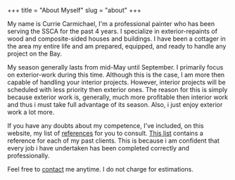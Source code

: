 +++
title = "About Myself"
slug = "about"
+++

My name is Currie Carmichael, I'm a professional painter who has
been serving the SSCA for the past 4 years.  I specialize in
exterior-repaints of wood and composite-sided houses and buildings.
I have been a cottager in the area my entire life and am prepared,
equipped, and ready to handle any project on the Bay.

My season generally lasts from mid-May until September. I primarily
focus on exterior-work during this time. Although this is the case,
I am more then capable of handling your interior projects. However,
interior projects will be scheduled with less priority then exterior
ones.  The reason for this is simply because exterior work is, generally, much
more profitable then interior work and thus i must take full advantage
of its season. Also, i just enjoy exterior work a lot more.

If you have any doubts about my competence, I've included, on this
website, my list of [references](/references) for
you to consult. [This list](/references) contains a
reference for each of my past clients. This is because i am confident
that every job i have undertaken has been completed correctly and professionally.

Feel free to [contact](/contact) me anytime. I do
not charge for estimations.

